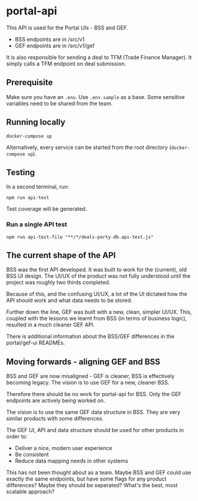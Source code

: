 # portal-api

This API is used for the Portal UIs - BSS and GEF.

- BSS endpoints are in /src/v1
- GEF endpoints are in /src/v1/gef

It is also responsible for sending a deal to TFM (Trade Finance Manager). It simply calls a TFM endpoint on deal submission.

## Prerequisite

Make sure you have an `.env`. Use `.env.sample` as a base. Some sensitive variables need to be shared from the team.

## Running locally

```shell
docker-compose up
```

Alternatively, every service can be started from the root directory (`docker-compose up`).

## Testing

In a second terminal, run:

```shell
npm run api-test
```

Test coverage will be generated.

### **Run a single API test**

```shell
npm run api-test-file "**/*/deals-party-db.api-test.js"
```

## The current shape of the API

BSS was the first API developed. It was built to work for the (current), old BSS UI design. The UI/UX of the product was not fully understood until the project was roughly two thirds completed.

Because of this, and the confusing UI/UX, a lot of the UI dictated how the API should work and what data needs to be stored.

Further down the line, GEF was built with a new, clean, simpler UI/UX. This, coupled with the lessons we learnt from BSS (in terms of business logic), resulted in a much cleaner GEF API.

There is additional information about the BSS/GEF differences in the portal/gef-ui READMEs.

## Moving forwards - aligning GEF and BSS

BSS and GEF are now misaligned - GEF is cleaner, BSS is effectively becoming legacy. The vision is to use GEF for a new, cleaner BSS.

Therefore there should be no work for portal-api for BSS. Only the GEF endpoints are actively being worked on.

The vision is to use the same GEF data structure in BSS. They are very similar products with some differences.

The GEF UI, API and data structure should be used for other products in order to:

- Deliver a nice, modern user experience
- Be consistent
- Reduce data mapping needs in other systems

This has not been thought about as a team. Maybe BSS and GEF could use exactly the same endpoints, but have some flags for any product differences? Maybe they should be seperated? What's the best, most scalable approach?

